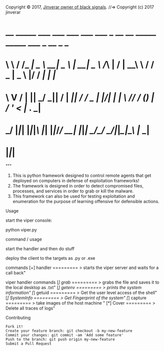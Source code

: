 
Copyright © 2017, [Jinverar owner of black signals](https://github.com/jinverar).
//=> Copyright (c) 2017 jinverar

#   __   _____ ___ ___ ___    ___ ___    _   __  __ _____      _____  ___ _  __    _ _   
#   \ \ / /_ _| _ \ __| _ \  | __| _ \  /_\ |  \/  | __\ \    / / _ \| _ \ |/ /  _| | |_  #
#    \ V / | ||  _/ _||   /  | _||   / / _ \| |\/| | _| \ \/\/ / (_) |   / ' <  |_  .  _| #
#     \_/ |___|_| |___|_|_\  |_| |_|_\/_/ \_\_|  |_|___| \_/\_/ \___/|_|_\_|\_\ |_     _| #
#                                                                                 |_|_|   #

"""
1. This is python framework designed to control remote agents that get deployed on computers in defense of exploitation frameworks!
2. The framework is designed in order to detect compromised files, processes, and services in order to grab or kill the malware. 
3. This framework can also be used for testing exploitation and enumeration for the purpose of learning offensive for defensible actions. 


Usage

start the viper console:

python viper.py


command / usage

start the handler and then do stuff

deploy the client to the targets as .py or .exe 

commands
[+] handler ========= > starts the viper server and waits for a call back" 


viper handler commands
[*] grab*<filename> ========= > grabs the file and saves it to the local desktop as .txt"
[*] getenv       ========= >  prints the system information"
[*] getuid       ========= > Get the user level access of the shell"
[*] SystemInfo   ========= > Get Fingerprint of the system"
[*] capture      ========= > take images of the host machine "
[*] Cover        ========= > Delete all traces of logs"

Contributing

    Fork it!
    Create your feature branch: git checkout -b my-new-feature
    Commit your changes: git commit -am 'Add some feature'
    Push to the branch: git push origin my-new-feature
    Submit a Pull Request
